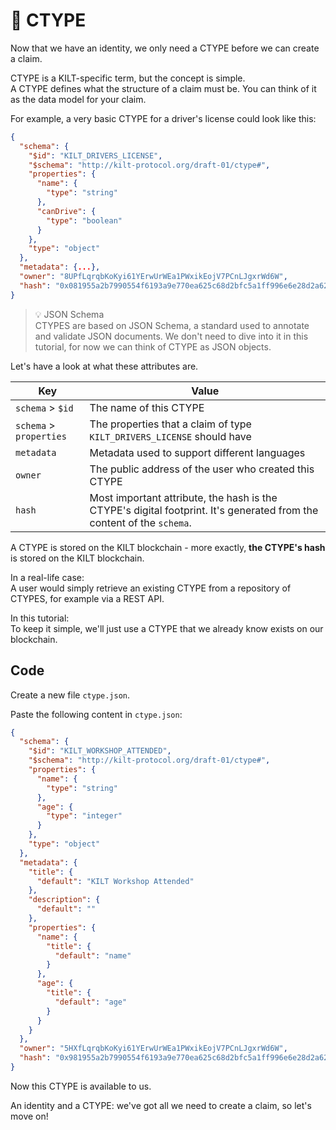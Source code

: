 # 💠 CTYPE 

Now that we have an identity, we only need a CTYPE before we can create a claim.  

CTYPE is a KILT-specific term, but the concept is simple.  
A CTYPE defines what the structure of a claim must be. You can think of it as the data model for your claim.   

For example, a very basic CTYPE for a driver's license could look like this: 

```json
{
  "schema": {
    "$id": "KILT_DRIVERS_LICENSE",
    "$schema": "http://kilt-protocol.org/draft-01/ctype#",
    "properties": {
      "name": {
        "type": "string"
      },
      "canDrive": {
        "type": "boolean"
      }
    },
    "type": "object"
  },
  "metadata": {...},
  "owner": "8UPfLqrqbKoKyi61YErwUrWEa1PWxikEojV7PCnLJgxrWd6W",
  "hash": "0x081955a2b7990554f6193a9e770ea625c68d2bfc5a1ff996e6e28d2a620fae16"
}

```

> 💡 JSON Schema   
> CTYPES are based on JSON Schema, a standard used to annotate and validate JSON documents. We don't need to dive into it in this tutorial, for now we can think of CTYPE as JSON objects.     

Let's have a look at what these attributes are.   

| Key                     | Value                                                                                                                 |
|-------------------------|-----------------------------------------------------------------------------------------------------------------------|
| `schema` > `$id`        | The name of this CTYPE                                                                                                |
| `schema` > `properties` | The properties that a claim of type `KILT_DRIVERS_LICENSE` should have                                                |
| `metadata`              | Metadata used to support different languages                                                                          |
| `owner`                 | The public address of the user who created this CTYPE                                                                 |
| `hash`                  | Most important attribute, the hash is the CTYPE's digital footprint. It's generated from the content of the `schema`. |


A CTYPE is stored on the KILT blockchain - more exactly, **the CTYPE's hash** is stored on the KILT blockchain.

In a real-life case:  
A user would simply retrieve an existing CTYPE from a repository of CTYPES, for example via a REST API.   

In this tutorial:   
To keep it simple, we'll just use a CTYPE that we already know exists on our blockchain.  


## Code

Create a new file `ctype.json`.  

Paste the following content in `ctype.json`:

```json
{
  "schema": {
    "$id": "KILT_WORKSHOP_ATTENDED",
    "$schema": "http://kilt-protocol.org/draft-01/ctype#",
    "properties": {
      "name": {
        "type": "string"
      },
      "age": {
        "type": "integer"
      }
    },
    "type": "object"
  },
  "metadata": {
    "title": {
      "default": "KILT Workshop Attended"
    },
    "description": {
      "default": ""
    },
    "properties": {
      "name": {
        "title": {
          "default": "name"
        }
      },
      "age": {
        "title": {
          "default": "age"
        }
      }
    }
  },
  "owner": "5HXfLqrqbKoKyi61YErwUrWEa1PWxikEojV7PCnLJgxrWd6W",
  "hash": "0x981955a2b7990554f6193a9e770ea625c68d2bfc5a1ff996e6e28d2a620fae16"
}
```  

Now this CTYPE is available to us.  

An identity and a CTYPE: we've got all we need to create a claim, so let's move on! 
